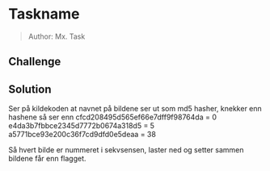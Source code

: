 # Taskname
> Author: Mx. Task

## Challenge

## Solution

Ser på kildekoden at navnet på bildene ser ut som md5 hasher, knekker enn hashene så ser enn
cfcd208495d565ef66e7dff9f98764da = 0
e4da3b7fbbce2345d7772b0674a318d5 = 5
a5771bce93e200c36f7cd9dfd0e5deaa = 38

Så hvert bilde er nummeret i sekvsensen, laster ned og setter sammen bildene får enn flagget.

